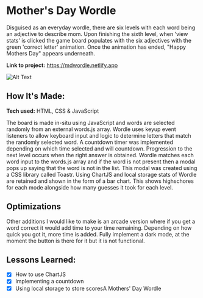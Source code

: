 # Mother's Day Wordle
Disguised as an everyday wordle, there are six levels with each word being an adjective to describe mom. Upon finishing the sixth level, when 'view stats' is clicked the game board populates with the six adjectives with the green 'correct letter' animation. Once the animation has ended, "Happy Mothers Day" appears underneath.

**Link to project:** https://mdwordle.netlify.app

![Alt Text](https://i.ibb.co/wcJ8bvx/Screenshot-2022-08-14-at-21-54-27.png)

## How It's Made:

**Tech used:** HTML, CSS & JavaScript

The board is made in-situ using JavaScript and words are selected randomly from an external words.js array. Wordle uses keyup event listeners to allow keyboard input and logic to determine letters that match the randomly selected word. A countdown timer was implemented depending on which time selected and will countdown. Progression to the next level occurs when the right answer is obtained. Wordle matches each word input to the words.js array and if the word is not present then a modal pops up saying that the word is not in the list. This modal was created using a CSS library called Toastr. Using ChartJS and local storage stats of Wordle are retained and shown in the form of a bar chart. This shows highschores for each mode alongside how many guesses it took for each level. 

## Optimizations

Other additions I would like to make is an arcade version where if you get a word correct it would add time to your time remaining. Depending on how quick you got it, more time is added. Fully implement a dark mode, at the moment the button is there for it but it is not functional. 

## Lessons Learned:

- [x] How to use ChartJS
- [x] Implementing a countdown 
- [x] Using local storage to store scoresA Mothers' Day Wordle
